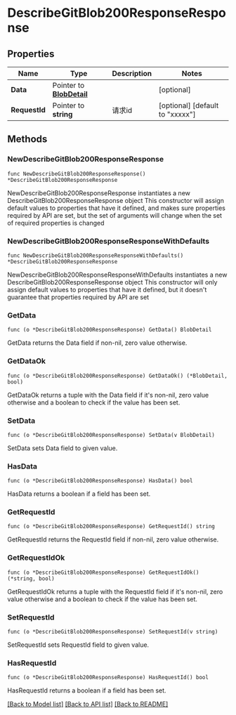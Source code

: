 # DescribeGitBlob200ResponseResponse

## Properties

Name | Type | Description | Notes
------------ | ------------- | ------------- | -------------
**Data** | Pointer to [**BlobDetail**](BlobDetail.md) |  | [optional] 
**RequestId** | Pointer to **string** | 请求id | [optional] [default to "xxxxx"]

## Methods

### NewDescribeGitBlob200ResponseResponse

`func NewDescribeGitBlob200ResponseResponse() *DescribeGitBlob200ResponseResponse`

NewDescribeGitBlob200ResponseResponse instantiates a new DescribeGitBlob200ResponseResponse object
This constructor will assign default values to properties that have it defined,
and makes sure properties required by API are set, but the set of arguments
will change when the set of required properties is changed

### NewDescribeGitBlob200ResponseResponseWithDefaults

`func NewDescribeGitBlob200ResponseResponseWithDefaults() *DescribeGitBlob200ResponseResponse`

NewDescribeGitBlob200ResponseResponseWithDefaults instantiates a new DescribeGitBlob200ResponseResponse object
This constructor will only assign default values to properties that have it defined,
but it doesn't guarantee that properties required by API are set

### GetData

`func (o *DescribeGitBlob200ResponseResponse) GetData() BlobDetail`

GetData returns the Data field if non-nil, zero value otherwise.

### GetDataOk

`func (o *DescribeGitBlob200ResponseResponse) GetDataOk() (*BlobDetail, bool)`

GetDataOk returns a tuple with the Data field if it's non-nil, zero value otherwise
and a boolean to check if the value has been set.

### SetData

`func (o *DescribeGitBlob200ResponseResponse) SetData(v BlobDetail)`

SetData sets Data field to given value.

### HasData

`func (o *DescribeGitBlob200ResponseResponse) HasData() bool`

HasData returns a boolean if a field has been set.

### GetRequestId

`func (o *DescribeGitBlob200ResponseResponse) GetRequestId() string`

GetRequestId returns the RequestId field if non-nil, zero value otherwise.

### GetRequestIdOk

`func (o *DescribeGitBlob200ResponseResponse) GetRequestIdOk() (*string, bool)`

GetRequestIdOk returns a tuple with the RequestId field if it's non-nil, zero value otherwise
and a boolean to check if the value has been set.

### SetRequestId

`func (o *DescribeGitBlob200ResponseResponse) SetRequestId(v string)`

SetRequestId sets RequestId field to given value.

### HasRequestId

`func (o *DescribeGitBlob200ResponseResponse) HasRequestId() bool`

HasRequestId returns a boolean if a field has been set.


[[Back to Model list]](../README.md#documentation-for-models) [[Back to API list]](../README.md#documentation-for-api-endpoints) [[Back to README]](../README.md)


